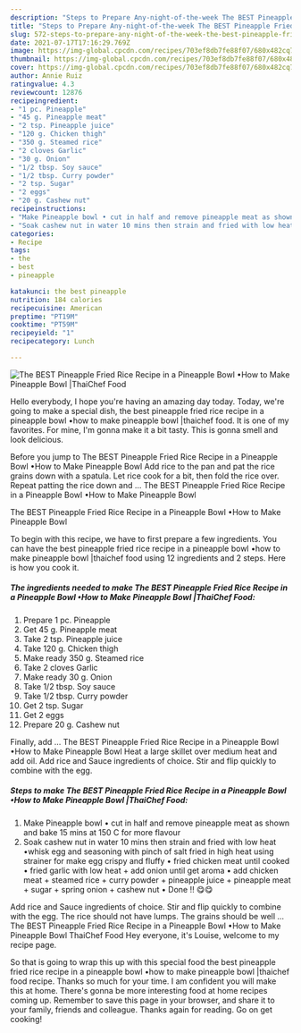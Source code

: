 ```yaml
---
description: "Steps to Prepare Any-night-of-the-week The BEST Pineapple Fried Rice Recipe in a Pineapple Bowl •How to Make Pineapple Bowl |ThaiChef Food"
title: "Steps to Prepare Any-night-of-the-week The BEST Pineapple Fried Rice Recipe in a Pineapple Bowl •How to Make Pineapple Bowl |ThaiChef Food"
slug: 572-steps-to-prepare-any-night-of-the-week-the-best-pineapple-fried-rice-recipe-in-a-pineapple-bowl-how-to-make-pineapple-bowl-thaichef-food
date: 2021-07-17T17:16:29.769Z
image: https://img-global.cpcdn.com/recipes/703ef8db7fe88f07/680x482cq70/the-best-pineapple-fried-rice-recipe-in-a-pineapple-bowl-how-to-make-pineapple-bowl-thaichef-food-recipe-main-photo.jpg
thumbnail: https://img-global.cpcdn.com/recipes/703ef8db7fe88f07/680x482cq70/the-best-pineapple-fried-rice-recipe-in-a-pineapple-bowl-how-to-make-pineapple-bowl-thaichef-food-recipe-main-photo.jpg
cover: https://img-global.cpcdn.com/recipes/703ef8db7fe88f07/680x482cq70/the-best-pineapple-fried-rice-recipe-in-a-pineapple-bowl-how-to-make-pineapple-bowl-thaichef-food-recipe-main-photo.jpg
author: Annie Ruiz
ratingvalue: 4.3
reviewcount: 12876
recipeingredient:
- "1 pc. Pineapple"
- "45 g. Pineapple meat"
- "2 tsp. Pineapple juice"
- "120 g. Chicken thigh"
- "350 g. Steamed rice"
- "2 cloves Garlic"
- "30 g. Onion"
- "1/2 tbsp. Soy sauce"
- "1/2 tbsp. Curry powder"
- "2 tsp. Sugar"
- "2 eggs"
- "20 g. Cashew nut"
recipeinstructions:
- "Make Pineapple bowl • cut in half and remove pineapple meat as shown and bake 15 mins at 150 C for more flavour"
- "Soak cashew nut in water 10 mins then strain and fried with low heat •whisk egg and seasoning with pinch of salt fried in high heat using strainer for make egg crispy and fluffy • fried chicken meat until cooked • fried garlic with low heat + add onion until get aroma • add chicken meat + steamed rice + curry powder + pineapple juice + pineapple meat + sugar + spring onion + cashew nut • Done !! 😋😋"
categories:
- Recipe
tags:
- the
- best
- pineapple

katakunci: the best pineapple 
nutrition: 184 calories
recipecuisine: American
preptime: "PT19M"
cooktime: "PT59M"
recipeyield: "1"
recipecategory: Lunch

---
```



![The BEST Pineapple Fried Rice Recipe in a Pineapple Bowl •How to Make Pineapple Bowl |ThaiChef Food](https://img-global.cpcdn.com/recipes/703ef8db7fe88f07/680x482cq70/the-best-pineapple-fried-rice-recipe-in-a-pineapple-bowl-how-to-make-pineapple-bowl-thaichef-food-recipe-main-photo.jpg)

Hello everybody, I hope you're having an amazing day today. Today, we're going to make a special dish, the best pineapple fried rice recipe in a pineapple bowl •how to make pineapple bowl |thaichef food. It is one of my favorites. For mine, I'm gonna make it a bit tasty. This is gonna smell and look delicious.

Before you jump to The BEST Pineapple Fried Rice Recipe in a Pineapple Bowl •How to Make Pineapple Bowl Add rice to the pan and pat the rice grains down with a spatula. Let rice cook for a bit, then fold the rice over. Repeat patting the rice down and … The BEST Pineapple Fried Rice Recipe in a Pineapple Bowl •How to Make Pineapple Bowl

The BEST Pineapple Fried Rice Recipe in a Pineapple Bowl •How to Make Pineapple Bowl 

To begin with this recipe, we have to first prepare a few ingredients. You can have the best pineapple fried rice recipe in a pineapple bowl •how to make pineapple bowl |thaichef food using 12 ingredients and 2 steps. Here is how you cook it.

<!--inarticleads1-->

##### The ingredients needed to make The BEST Pineapple Fried Rice Recipe in a Pineapple Bowl •How to Make Pineapple Bowl |ThaiChef Food:

1. Prepare 1 pc. Pineapple
1. Get 45 g. Pineapple meat
1. Take 2 tsp. Pineapple juice
1. Take 120 g. Chicken thigh
1. Make ready 350 g. Steamed rice
1. Take 2 cloves Garlic
1. Make ready 30 g. Onion
1. Take 1/2 tbsp. Soy sauce
1. Take 1/2 tbsp. Curry powder
1. Get 2 tsp. Sugar
1. Get 2 eggs
1. Prepare 20 g. Cashew nut


Finally, add … The BEST Pineapple Fried Rice Recipe in a Pineapple Bowl •How to Make Pineapple Bowl Heat a large skillet over medium heat and add oil. Add rice and Sauce ingredients of choice. Stir and flip quickly to combine with the egg. 

<!--inarticleads2-->

##### Steps to make The BEST Pineapple Fried Rice Recipe in a Pineapple Bowl •How to Make Pineapple Bowl |ThaiChef Food:

1. Make Pineapple bowl • cut in half and remove pineapple meat as shown and bake 15 mins at 150 C for more flavour
1. Soak cashew nut in water 10 mins then strain and fried with low heat •whisk egg and seasoning with pinch of salt fried in high heat using strainer for make egg crispy and fluffy • fried chicken meat until cooked • fried garlic with low heat + add onion until get aroma • add chicken meat + steamed rice + curry powder + pineapple juice + pineapple meat + sugar + spring onion + cashew nut • Done !! 😋😋


Add rice and Sauce ingredients of choice. Stir and flip quickly to combine with the egg. The rice should not have lumps. The grains should be well … The BEST Pineapple Fried Rice Recipe in a Pineapple Bowl •How to Make Pineapple Bowl ThaiChef Food Hey everyone, it&#39;s Louise, welcome to my recipe page. 

So that is going to wrap this up with this special food the best pineapple fried rice recipe in a pineapple bowl •how to make pineapple bowl |thaichef food recipe. Thanks so much for your time. I am confident you will make this at home. There's gonna be more interesting food at home recipes coming up. Remember to save this page in your browser, and share it to your family, friends and colleague. Thanks again for reading. Go on get cooking!
